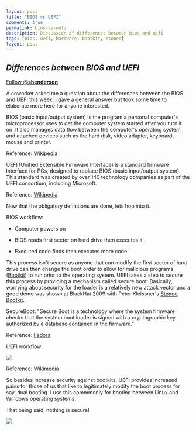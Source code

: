 ```yaml
---
layout: post
title: "BIOS vs UEFI"
comments: true
permalink: bios-vs-uefi
description: Discussion of differences between bios and uefi
tags: [bios, uefi, hardware, bootkit, stoned]
layout: post
---
```

*Differences between BIOS and UEFI*
-----

<div>
<!-- <a href="https://twitter.com/share" class="twitter-share-button" data-via="__shenderson__">Tweet</a> -->
 
<a href="https://twitter.com/__shenderson__" class="twitter-follow-button" data-show-count="false">Follow @__shenderson__</a>
<script>!function(d,s,id){var js,fjs=d.getElementsByTagName(s)[0],p=/^http:/.test(d.location)?'http':'https';if(!d.getElementById(id)){js=d.createElement(s);js.id=id;js.src=p+'://platform.twitter.com/widgets.js';fjs.parentNode.insertBefore(js,fjs);}}(document, 'script', 'twitter-wjs');</script>
 
 </div>

A coworker asked me a question about the differences between the BIOS and UEFI this week.  I gave a general answer but took some time to elaborate more here for anyone interested.

BIOS (basic input/output system) is the program a personal computer's microprocessor uses to get the computer system started after you turn it on. It also manages data flow between the computer's operating system and attached devices such as the hard disk, video adapter, keyboard, mouse and printer.

Reference: [Wikipedia](https://en.wikipedia.org/wiki/BIOS)

UEFI (Unified Extensible Firmware Interface) is a standard firmware interface for PCs, designed to replace BIOS (basic input/output system). This standard was created by over 140 technology companies as part of the UEFI consortium, including Microsoft.

Reference: [Wikipedia](https://en.wikipedia.org/wiki/Unified_Extensible_Firmware_Interface)

Now that the obligatory definitions are done, lets hop into it.

BIOS workflow:
  
  * Computer powers on

  * BIOS reads first sector on hard drive then executes it 

  * Executed code finds then executes more code

This process isn't secure as anyone that can modify the first sector of hard drive can then change the boot order to allow for malicious programs ([Bootkit](http://support.kaspersky.com/us/viruses/solutions/2727)) to run prior to the operating system.  UEFI takes a step to secure this process by providing a mechanism called secure boot.  Basically, worrying about security for the loader is a relatively new attack vector and a good demo was shown at BlackHat 2009 with Peter Kleissner's [Stoned Bootkit](http://www.blackhat.com/presentations/bh-usa-09/KLEISSNER/BHUSA09-Kleissner-StonedBootkit-SLIDES.pdf).

SecureBoot: "Secure Boot is a technology where the system firmware checks that the system boot loader is signed with a cryptographic key authorized by a database contained in the firmware."

Reference: [Fedora](http://docs.fedoraproject.org/en-US/Fedora/18/html/UEFI_Secure_Boot_Guide/chap-UEFI_Secure_Boot_Guide-What_is_Secure_Boot.html)

UEFI workflow:

<img src="{{ site.url }}/assets/efi.png" />

Reference: [Wikimedia](https://commons.wikimedia.org/wiki/File:Efi_flowchart_extended.jpg)

So besides increase security against bootkits, UEFI provides increased pains for those of us that like to legitimately modify the boot process for say, dual booting.  I use this commmonly for booting between Linux and Windows operating systems.

That being said, nothing is secure!

<img src="{{ site.url }}/assets/uefi-leak.png" />
